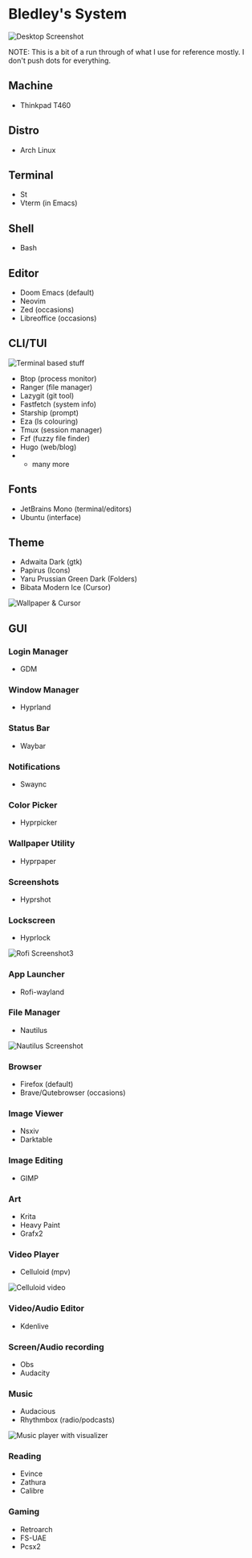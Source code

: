 # Bledley's System
![Desktop Screenshot](/assets/Screenshot1.jpg?raw=true "Screenshot1")

NOTE: This is a bit of a run through of what I use for reference mostly. I don't push dots for everything.

## Machine
- Thinkpad T460

## Distro
- Arch Linux

## Terminal
- St
- Vterm (in Emacs)

## Shell
- Bash

## Editor
- Doom Emacs (default)
- Neovim
- Zed (occasions)
- Libreoffice (occasions)

## CLI/TUI

![Terminal based stuff](/assets/Screenshot4.jpg?raw=true "Screenshot4")

- Btop (process monitor)
- Ranger (file manager)
- Lazygit (git tool)
- Fastfetch (system info)
- Starship (prompt)
- Eza (ls colouring)
- Tmux (session manager)
- Fzf (fuzzy file finder)
- Hugo (web/blog)
- + many more

## Fonts
- JetBrains Mono (terminal/editors)
- Ubuntu (interface)

## Theme
- Adwaita Dark (gtk)
- Papirus (Icons)
- Yaru Prussian Green Dark (Folders)
- Bibata Modern Ice (Cursor)

![Wallpaper & Cursor](/assets/Screenshot2.jpg?raw=true "Screenshot2")

## GUI

### Login Manager
- GDM

### Window Manager
- Hyprland

### Status Bar
- Waybar

### Notifications
- Swaync

### Color Picker
- Hyprpicker

### Wallpaper Utility
- Hyprpaper

### Screenshots
- Hyprshot

### Lockscreen
- Hyprlock

![Rofi Screenshot3](/assets/Screenshot3.jpg?raw=true "Screenshot3")

### App Launcher
- Rofi-wayland

### File Manager
- Nautilus

![Nautilus Screenshot](/assets/Screenshot6.jpg?raw=true "Screenshot6")

### Browser
- Firefox (default)
- Brave/Qutebrowser (occasions)

### Image Viewer
- Nsxiv
- Darktable

### Image Editing
- GIMP

### Art
- Krita
- Heavy Paint
- Grafx2

### Video Player
- Celluloid (mpv)

![Celluloid video](/assets/Screenshot7.jpg?raw=true "Screenshot7")

### Video/Audio Editor
- Kdenlive

### Screen/Audio recording
- Obs
- Audacity

### Music 
- Audacious
- Rhythmbox (radio/podcasts)

![Music player with visualizer](/assets/Screenshot5.jpg?raw=true "Screenshot5")

### Reading
- Evince
- Zathura
- Calibre

### Gaming
- Retroarch
- FS-UAE
- Pcsx2

